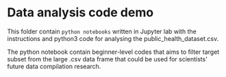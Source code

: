 # Data analysis code demo
This folder contain `python notebooks` written in Jupyter lab with the instructions and python3 code for analysing the public_health_dataset.csv.

The python notebook contain beginner-level codes that aims to filter target subset from the large .csv data frame that could be used for scientists' future data compilation research.

